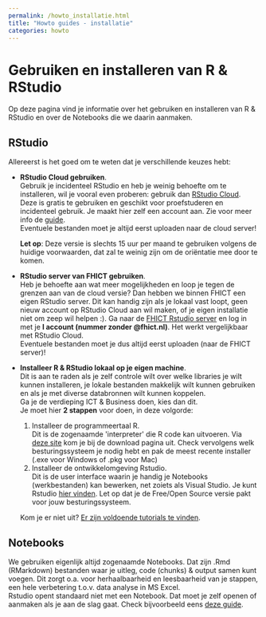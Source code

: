```yaml
---
permalink: /howto_installatie.html
title: "Howto guides - installatie"
categories: howto
---
```

# Gebruiken en installeren van R & RStudio
Op deze pagina vind je informatie over het gebruiken en installeren van R & RStudio en over de Notebooks die we daarin aanmaken. 

## RStudio
Allereerst is het goed om te weten dat je verschillende keuzes hebt:
- **RStudio Cloud gebruiken**.  
Gebruik je incidenteel RStudio en heb je weinig behoefte om te installeren, wil je vooral even proberen: gebruik dan [RStudio Cloud](https://rstudio.cloud/). Deze is gratis te gebruiken en geschikt voor proefstuderen en incidenteel gebruik. Je maakt hier zelf een account aan. Zie voor meer info de [guide](https://rstudio.cloud/learn/guide).   
Eventuele bestanden moet je altijd eerst uploaden naar de cloud server! 

    **Let op**: Deze versie is slechts 15 uur per maand te gebruiken volgens de huidige voorwaarden, dat zal te weinig zijn om de oriëntatie mee door te komen.

- **RStudio server van FHICT gebruiken**.  
Heb je behoefte aan wat meer mogelijkheden en loop je tegen de grenzen aan van de cloud versie? Dan hebben we binnen FHICT een eigen RStudio server. Dit kan handig zijn als je lokaal vast loopt, geen nieuw account op RStudio Cloud aan wil maken, of je eigen installatie niet om zeep wil helpen :). Ga naar de [FHICT Rstudio server](https://rstudio.app.fhict.nl/) en log in met je **I account (nummer zonder @fhict.nl)**. Het werkt vergelijkbaar met RStudio Cloud.   
Eventuele bestanden moet je dus altijd eerst uploaden (naar de FHICT server)! 

- **Installeer R & RStudio lokaal op je eigen machine**.  
Dit is aan te raden als je zelf controle wilt over welke libraries je wilt kunnen installeren, je lokale bestanden makkelijk wilt kunnen gebruiken en als je met diverse databronnen wilt kunnen koppelen.  
Ga je de verdieping ICT & Business doen, kies dan dit.  
Je moet hier **2 stappen** voor doen, in deze volgorde:
    1. Installeer de programmeertaal R.  
    Dit is de zogenaamde 'interpreter' die R code kan uitvoeren. Via [deze site](https://cloud.r-project.org/) kom je bij de download pagina uit. Check vervolgens welk besturingssysteem je nodig hebt en pak de meest recente installer (.exe voor Windows of .pkg voor Mac)
    2. Installeer de ontwikkelomgeving Rstudio.  
    Dit is de user interface waarin je handig je Notebooks (werkbestanden) kan bewerken, net zoiets als Visual Studio. Je kunt Rstudio [hier vinden](https://rstudio.com/products/rstudio/download/). Let op dat je de Free/Open Source versie pakt voor jouw besturingssysteem.  
    
    Kom je er niet uit? [Er zijn voldoende tutorials te vinden](https://bfy.tw/QRhs).

## Notebooks
We gebruiken eigenlijk altijd zogenaamde Notebooks. Dat zijn .Rmd (RMarkdown) bestanden waar je uitleg, code (chunks) & output samen kunt voegen. Dit zorgt o.a. voor herhaalbaarheid en leesbaarheid van je stappen, een hele verbetering t.o.v. data analyse in MS Excel.   
Rstudio opent standaard niet met een Notebook. Dat moet je zelf openen of aanmaken als je aan de slag gaat. Check bijvoorbeeld eens [deze guide](https://rmarkdown.rstudio.com/lesson-2.html).